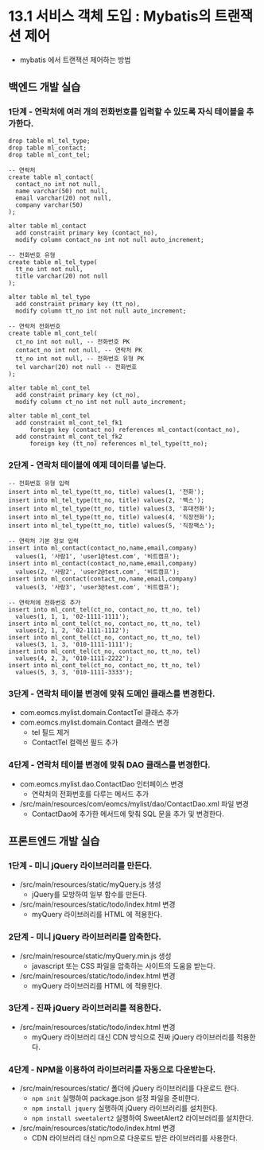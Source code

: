 # 13.1 서비스 객체 도입 : Mybatis의 트랜잭션 제어

- mybatis 에서 트랜잭션 제어하는 방법

## 백엔드 개발 실습

### 1단계 - 연락처에 여러 개의 전화번호를 입력할 수 있도록 자식 테이블을 추가한다.

```
drop table ml_tel_type;
drop table ml_contact;
drop table ml_cont_tel;

-- 연락처
create table ml_contact(
  contact_no int not null,
  name varchar(50) not null,
  email varchar(20) not null,
  company varchar(50)
);

alter table ml_contact
  add constraint primary key (contact_no),
  modify column contact_no int not null auto_increment;

-- 전화번호 유형
create table ml_tel_type(
  tt_no int not null,
  title varchar(20) not null
);

alter table ml_tel_type
  add constraint primary key (tt_no),
  modify column tt_no int not null auto_increment;

-- 연락처 전화번호
create table ml_cont_tel(
  ct_no int not null, -- 전화번호 PK
  contact_no int not null, -- 연락처 PK
  tt_no int not null, -- 전화번호 유형 PK
  tel varchar(20) not null -- 전화번호
);

alter table ml_cont_tel
  add constraint primary key (ct_no),
  modify column ct_no int not null auto_increment;

alter table ml_cont_tel
  add constraint ml_cont_tel_fk1
      foreign key (contact_no) references ml_contact(contact_no),
  add constraint ml_cont_tel_fk2
      foreign key (tt_no) references ml_tel_type(tt_no);   

```

### 2단계 - 연락처 테이블에 예제 데이터를 넣는다.
```
-- 전화번호 유형 입력
insert into ml_tel_type(tt_no, title) values(1, '전화');
insert into ml_tel_type(tt_no, title) values(2, '팩스');
insert into ml_tel_type(tt_no, title) values(3, '휴대전화');
insert into ml_tel_type(tt_no, title) values(4, '직장전화');
insert into ml_tel_type(tt_no, title) values(5, '직장팩스');

-- 연락처 기본 정보 입력
insert into ml_contact(contact_no,name,email,company)
  values(1, '사람1', 'user1@test.com', '비트캠프');
insert into ml_contact(contact_no,name,email,company)
  values(2, '사람2', 'user2@test.com', '비트캠프');
insert into ml_contact(contact_no,name,email,company)
  values(3, '사람3', 'user3@test.com', '비트캠프');

-- 연락처에 전화번호 추가
insert into ml_cont_tel(ct_no, contact_no, tt_no, tel)
  values(1, 1, 1, '02-1111-1111');
insert into ml_cont_tel(ct_no, contact_no, tt_no, tel)
  values(2, 1, 2, '02-1111-1112');
insert into ml_cont_tel(ct_no, contact_no, tt_no, tel)
  values(3, 1, 3, '010-1111-1111');
insert into ml_cont_tel(ct_no, contact_no, tt_no, tel)
  values(4, 2, 3, '010-1111-2222');
insert into ml_cont_tel(ct_no, contact_no, tt_no, tel)
  values(5, 3, 3, '010-1111-3333');    
```

### 3단계 - 연락처 테이블 변경에 맞춰 도메인 클래스를 변경한다.

- com.eomcs.mylist.domain.ContactTel 클래스 추가
- com.eomcs.mylist.domain.Contact 클래스 변경
  - tel 필드 제거
  - ContactTel 컬렉션 필드 추가

### 4단계 - 연락처 테이블 변경에 맞춰 DAO 클래스를 변경한다.

- com.eomcs.mylist.dao.ContactDao 인터페이스 변경
  - 연락처의 전화번호를 다루는 메서드 추가
- /src/main/resources/com/eomcs/mylist/dao/ContactDao.xml 파일 변경
  - ContactDao에 추가한 메서드에 맞춰 SQL 문을 추가 및 변경한다.


## 프론트엔드 개발 실습

### 1단계 - 미니 jQuery 라이브러리를 만든다.

- /src/main/resources/static/myQuery.js 생성
  - jQuery를 모방하여 일부 함수를 만든다.
- /src/main/resources/static/todo/index.html 변경
  - myQuery 라이브러리를 HTML 에 적용한다.

### 2단계 - 미니 jQuery 라이브러리를 압축한다.

- /src/main/resource/static/myQuery.min.js 생성
  - javascript 또는 CSS 파일을 압축하는 사이트의 도움을 받는다.
- /src/main/resources/static/todo/index.html 변경
  - myQuery 라이브러리를 HTML 에 적용한다.

### 3단계 - 진짜 jQuery 라이브러리를 적용한다.

- /src/main/resources/static/todo/index.html 변경
  - myQuery 라이브러리 대신 CDN 방식으로 진짜 jQuery 라이브러리를 적용한다.

### 4단계 - NPM을 이용하여 라이브러리를 자동으로 다운받는다.

- /src/main/resources/static/ 폴더에 jQuery 라이브러리를 다운로드 한다.
  - `npm init` 실행하여 package.json 설정 파일을 준비한다.
  - `npm install jquery` 실행하여 jQuery 라이브러리를 설치한다.
  - `npm install sweetalert2` 실행하여 SweetAlert2 라이브러리를 설치한다.
- /src/main/resources/static/todo/index.html 변경
  - CDN 라이브러리 대신 npm으로 다운로드 받은 라이브러리를 사용한다.






#
